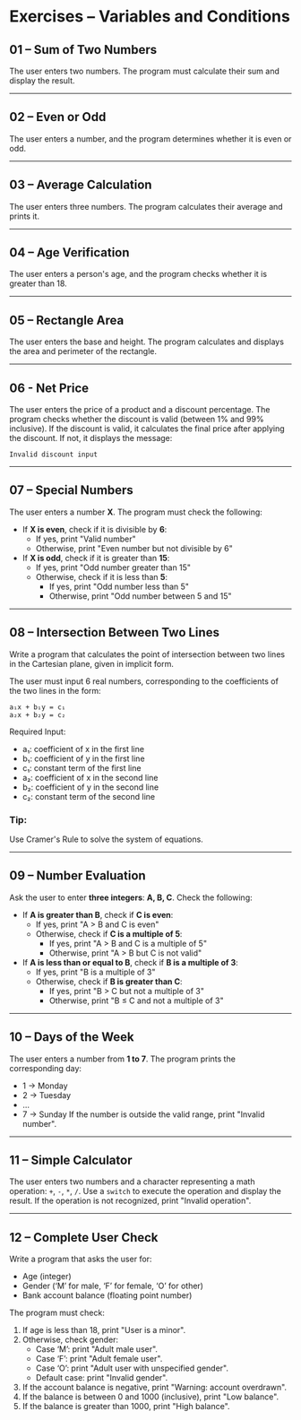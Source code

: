# Exercises – Variables and Conditions

## 01 – Sum of Two Numbers
The user enters two numbers. The program must calculate their sum and display the result.

---

## 02 – Even or Odd
The user enters a number, and the program determines whether it is even or odd.

---

## 03 – Average Calculation
The user enters three numbers. The program calculates their average and prints it.

---

## 04 – Age Verification
The user enters a person's age, and the program checks whether it is greater than 18.

---

## 05 – Rectangle Area
The user enters the base and height. The program calculates and displays the area and perimeter of the rectangle.

---

## 06 - Net Price
The user enters the price of a product and a discount percentage.
The program checks whether the discount is valid (between 1% and 99% inclusive).
If the discount is valid, it calculates the final price after applying the discount.
If not, it displays the message: 

```Invalid discount input```

---


## 07 – Special Numbers 
The user enters a number **X**. The program must check the following:
- If **X is even**, check if it is divisible by **6**:
    - If yes, print "Valid number"
    - Otherwise, print "Even number but not divisible by 6"
- If **X is odd**, check if it is greater than **15**:
    - If yes, print "Odd number greater than 15"
    - Otherwise, check if it is less than **5**:
        - If yes, print "Odd number less than 5"
        - Otherwise, print "Odd number between 5 and 15"

---

## 08 – Intersection Between Two Lines
Write a program that calculates the point of intersection between two lines in the Cartesian plane, given in implicit form.

The user must input 6 real numbers, corresponding to the coefficients of the two lines in the form:


```
a₁x + b₁y = c₁  
a₂x + b₂y = c₂
```
Required Input:
- a₁: coefficient of x in the first line
- b₁: coefficient of y in the first line
- c₁: constant term of the first line
- a₂: coefficient of x in the second line
- b₂: coefficient of y in the second line
- c₂: constant term of the second line


###  Tip:

Use Cramer's Rule to solve the system of equations.

---
## 09 – Number Evaluation 
Ask the user to enter **three integers**: **A, B, C**.
Check the following:
- If **A is greater than B**, check if **C is even**:
    - If yes, print "A > B and C is even"
    - Otherwise, check if **C is a multiple of 5**:
        - If yes, print "A > B and C is a multiple of 5"
        - Otherwise, print "A > B but C is not valid"
- If **A is less than or equal to B**, check if **B is a multiple of 3**:
    - If yes, print "B is a multiple of 3"
    - Otherwise, check if **B is greater than C**:
        - If yes, print "B > C but not a multiple of 3"
        - Otherwise, print "B ≤ C and not a multiple of 3"

---

## 10 – Days of the Week 
The user enters a number from **1 to 7**. The program prints the corresponding day:
- 1 → Monday
- 2 → Tuesday
- ...
- 7 → Sunday
  If the number is outside the valid range, print "Invalid number".

---

## 11 – Simple Calculator 
The user enters two numbers and a character representing a math operation: `+`, `-`, `*`, `/`.
Use a `switch` to execute the operation and display the result.
If the operation is not recognized, print "Invalid operation".

---

## 12 – Complete User Check 

Write a program that asks the user for:

- Age (integer)
- Gender (‘M’ for male, ‘F’ for female, ‘O’ for other)
- Bank account balance (floating point number)

The program must check:

1. If age is less than 18, print "User is a minor".
2. Otherwise, check gender:
    - Case ‘M’: print "Adult male user".
    - Case ‘F’: print "Adult female user".
    - Case ‘O’: print "Adult user with unspecified gender".
    - Default case: print "Invalid gender".
3. If the account balance is negative, print "Warning: account overdrawn".
4. If the balance is between 0 and 1000 (inclusive), print "Low balance".
5. If the balance is greater than 1000, print "High balance".

